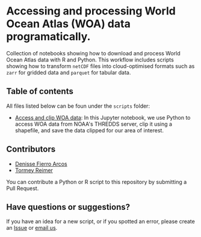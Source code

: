 # Accessing and processing World Ocean Atlas (WOA) data programatically.
Collection of notebooks showing how to download and process World Ocean Atlas data with R and Python. This workflow includes scripts showing how to transform `netCDF` files into cloud-optimised formats such as `zarr` for gridded data and `parquet` for tabular data.


## Table of contents
All files listed below can be foun under the `scripts` folder:   
- [Access and clip WOA data](scripts/access_clip_WOA.ipynb): In this Jupyter notebook, we use Python to access WOA data from NOAA's THREDDS server, clip it using a shapefile, and save the data clipped for our area of interest.  


## Contributors
- [Denisse Fierro Arcos](https://github.com/lidefi87)  
- [Tormey Reimer](https://github.com/stormeyseas)  

You can contribute a Python or R script to this repository by submitting a Pull Request.  


## Have questions or suggestions?
If you have an idea for a new script, or if you spotted an error, please create an [Issue](https://github.com/Fish-MIP/processing_WOA_data/issues) or [email us](mailto:fishmip.coordinators@gmail.com).  
